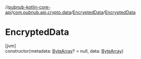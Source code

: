//[pubnub-kotlin-core-api](../../../index.md)/[com.pubnub.api.crypto.data](../index.md)/[EncryptedData](index.md)/[EncryptedData](-encrypted-data.md)

# EncryptedData

[jvm]\
constructor(metadata: [ByteArray](https://kotlinlang.org/api/latest/jvm/stdlib/kotlin/-byte-array/index.html)? = null, data: [ByteArray](https://kotlinlang.org/api/latest/jvm/stdlib/kotlin/-byte-array/index.html))
